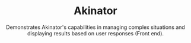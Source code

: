<h1 align="center">Akinator</h1>

<p align="center">
  Demonstrates Akinator's capabilities in managing complex situations and displaying results based on user responses (Front end).
</p>
